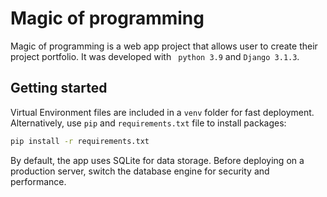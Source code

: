 # Magic of programming
Magic of programming is a web app project that allows user to create their project portfolio. It was developed with ` python 3.9` and `Django 3.1.3`.

## Getting started
Virtual Environment files are included in a `venv` folder for fast deployment. Alternatively, use `pip` and `requirements.txt` file to install packages: 

```bash
pip install -r requirements.txt
```

By default, the app uses SQLite for data storage. Before deploying on a production server, switch the database engine for security and performance.
